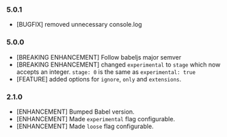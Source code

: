 ### 5.0.1
* [BUGFIX] removed unnecessary console.log

### 5.0.0
* [BREAKING ENHANCEMENT] Follow babeljs major semver
* [BREAKING ENHANCEMENT] changed `experimental` to `stage` which now accepts an integer. `stage: 0` is the same as `experimental: true`
* [FEATURE] added options for `ignore`, `only` and `extensions`.

### 2.1.0

* [ENHANCEMENT] Bumped Babel version.
* [ENHANCEMENT] Made `experimental` flag configurable.
* [ENHANCEMENT] Made `loose` flag configurable.
